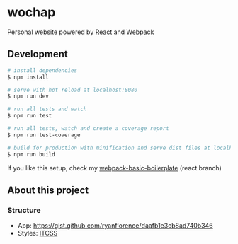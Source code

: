 # wochap

Personal website powered by [React](https://facebook.github.io/react/) and [Webpack](https://webpack.github.io/)

## Development

``` bash
# install dependencies
$ npm install

# serve with hot reload at localhost:8080
$ npm run dev

# run all tests and watch
$ npm run test

# run all tests, watch and create a coverage report
$ npm run test-coverage

# build for production with minification and serve dist files at localhost:8080
$ npm run build
```

If you like this setup, check my  [webpack-basic-boilerplate](https://github.com/wochap/webpack-basic-boilerplate/tree/react) (react branch)

## About this project

### Structure

* App: https://gist.github.com/ryanflorence/daafb1e3cb8ad740b346
* Styles: [ITCSS](https://www.xfive.co/blog/itcss-scalable-maintainable-css-architecture/)
